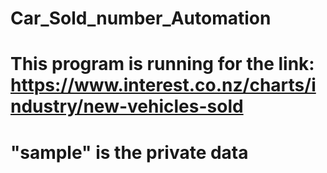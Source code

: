 # Car_Sold_number_Automation

# This program is running for the link: https://www.interest.co.nz/charts/industry/new-vehicles-sold

# "sample" is the private data
